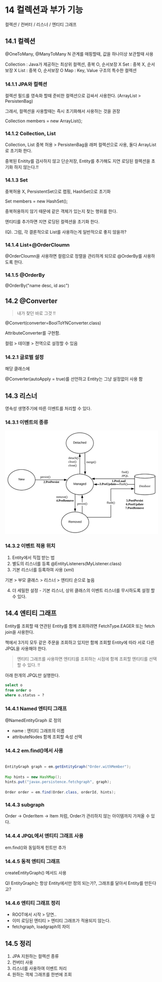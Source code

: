 # 14 컬렉션과 부가 기능

컬렉션 / 컨버터 / 리스너 / 엔티티 그래프

## 14.1 컬렉션

@OneToMany, @ManyToMany N 관계를 매핑할때, 값을 하나이상 보관할때 사용

Collection : Java가 제공하는 최상위 컬렉션, 중복 O, 순서보장 X
Set : 중복 X, 순서보장 X
List : 중복 O, 순서보장 O
Map : Key, Value 구조의 특수한 컬렉션

### 14.1.1 JPA와 컬렉션

컬렉션 필드를 영속화 할때 준비한 컬렉션으로 감싸서 사용한다. (ArrayList > PersistenBag)

그래서, 컬렉션을 사용할때는 즉시 초기화해서 사용하는 것을 권장

Collection<Member> members = new ArrayList<Member>();

### 14.1.2 Collection, List

Collection, List 중복 허용 > PersistenBag을 래퍼 컬렉션으로 사용, 둘다 ArrayList로 초기화 한다.

중복된 Enitity를 검사하지 않고 단순저장, Entity를 추가해도 지연 로딩된 컬렉션을 초기화 하지 않는다.!!

### 14.1.3 Set

중복허용 X, PersistentSet으로 랩핑, HashSet으로 초기화

Set<Member> members = new HashSet<Member>();

중복허용하지 않기 때문에 같은 객체가 있는지 찾는 행위를 한다.

엔티티를 추가하면 지연 로딩된 컬렉션을 초기화 한다.

(Q). 그럼, 각 결론적으로 List를 사용하는게 일반적으로 좋지 않을까?

### 14.1.4 List+@OrderCloumn

@OrderCloumn을 사용하면 컬럼으로 정렬을 관리하게 되므로 @OrderBy를 사용하도록 한다.

### 14.1.5 @OrderBy

@OrderBy("name desc, id asc")

## 14.2 @Converter

> 내가 찾던 바로 그것 !!

@Convert(converter=BoolToYNConverter.class)

AttributeConverter를 구현함.

컬럼 > 테이블 > 전역으로 설정할 수 있음

### 14.2.1 글로벌 설정

해당 클래스에 

@Converter(autoApply = true)를 선언하고 Entity는 그냥 설정없이 사용 함

## 14.3 리스너

영속성 생명주기에 따른 이벤트를 처리할 수 있다.

### 14.3.1 이벤트의 종류

![image](https://github.com/hanbroz/jpa/blob/master/14/images/img14_3.png)

### 14.3.2 이벤트 적용 위치

1. Entity에서 직접 받는 법
2. 별도의 리스너를 등록
@EntityListeners(MyListener.class)
3. 기본 리스너를 등록하여 사용 (xml)

기본 > 부모 클래스 > 리스너 > 엔티티 순으로 높음

4. 더 세밀한 설정 - 기본 리스너, 상위 클래스의 이벤트 리스너를 무시하도록 설정 할 수 있다.

## 14.4 엔티티 그래프

Entity를 조회할 때 연관된 Entity를 함께 조회하려면 FetchType.EAGER 또는 fetch join을 사용한다.

책에서 3가지 모두 같은 주문을 조회하고 있지만 함께 조회할 Entity에 따라 서로 다른 JPQL을 사용해야 한다.


> 엔티티 그래프를 사용하면 엔티티를 조회하는 시점에 함께 조회할 엔티티를 선택할 수 있다. !!

아래 한개의 JPQL만 실행한다.

~~~sql
select o
from order o
where o.status = ?
~~~

### 14.4.1 Named 엔티티 그래프

@NamedEntityGraph 로 정의

* name : 엔티티 그래프의 이름
* attributeNodes 함께 조회할 속성 선택

### 14.4.2 em.find()에서 사용

~~~java

EntityGraph graph = em.getEntityGraph("Order.withMember");

Map hints = new HashMap();
hints.put("javax.persistence.fetchgraph", graph);

Order order = em.find(Order.class, orderId, hints);

~~~

### 14.4.3 subgraph

Order -> OrderItem -> Item 처럼, Order가 관리하지 않는 아이템까지 가져올 수 있다.

### 14.4.4 JPQL에서 엔티티 그래프 사용

em.find()와 동일하게 힌트만 추가

### 14.4.5 동적 엔티티 그래프

createEntityGraph() 메서드 사용

Q) EntityGraph는 항상 Entity에서만 정의 되는가?, 그래프를 달아서 Entity를 만든다고?

### 14.4.6 엔티티 그래프 정리

* ROOT에서 시작 > 당연.. 
* 이미 로딩된 엔티티 > 엔티티 그래프가 적용되지 않는다.
* fetchgraph, loadgraph의 차이

## 14.5 정리

1. JPA 지원하는 컬렉션 종류
2. 컨버터 사용
3. 리스너를 사용하여 이벤트 처리
4. 원하는 객체 그래프를 한번에 조회

